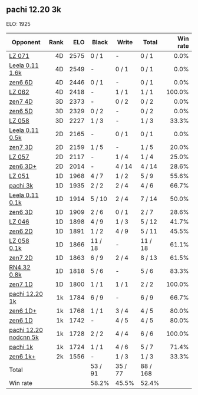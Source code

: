 ## pachi 12.20 3k ##

ELO: 1925

Opponent | Rank | ELO | Black | Write | Total | Win rate
---------|-----:|----:|-------|-------|-------|-------:
[LZ 071](LZ%20071.md) | 4D | 2575 | 0 / 1 | - | 0 / 1 | 0.0%
[Leela 0.11 1.6k](Leela%200.11%201.6k.md) | 4D | 2549 | - | 0 / 1 | 0 / 1 | 0.0%
[zen6 6D](zen6%206D.md) | 4D | 2446 | 0 / 1 | - | 0 / 1 | 0.0%
[LZ 062](LZ%20062.md) | 4D | 2418 | - | 1 / 1 | 1 / 1 | 100.0%
[zen7 4D](zen7%204D.md) | 3D | 2373 | - | 0 / 2 | 0 / 2 | 0.0%
[zen6 5D](zen6%205D.md) | 3D | 2329 | 0 / 2 | - | 0 / 2 | 0.0%
[LZ 058](LZ%20058.md) | 3D | 2227 | 1 / 3 | - | 1 / 3 | 33.3%
[Leela 0.11 0.5k](Leela%200.11%200.5k.md) | 2D | 2165 | - | 0 / 1 | 0 / 1 | 0.0%
[zen7 3D](zen7%203D.md) | 2D | 2159 | 1 / 5 | - | 1 / 5 | 20.0%
[LZ 057](LZ%20057.md) | 2D | 2117 | - | 1 / 4 | 1 / 4 | 25.0%
[zen6 3D+](zen6%203D+.md) | 2D | 2014 | - | 4 / 14 | 4 / 14 | 28.6%
[LZ 051](LZ%20051.md) | 1D | 1968 | 4 / 7 | 1 / 2 | 5 / 9 | 55.6%
[pachi 3k](pachi%203k.md) | 1D | 1935 | 2 / 2 | 2 / 4 | 4 / 6 | 66.7%
[Leela 0.11 0.1k](Leela%200.11%200.1k.md) | 1D | 1914 | 5 / 10 | 2 / 4 | 7 / 14 | 50.0%
[zen6 3D](zen6%203D.md) | 1D | 1909 | 2 / 6 | 0 / 1 | 2 / 7 | 28.6%
[LZ 046](LZ%20046.md) | 1D | 1898 | 4 / 9 | 1 / 3 | 5 / 12 | 41.7%
[zen6 2D](zen6%202D.md) | 1D | 1891 | 1 / 2 | 4 / 9 | 5 / 11 | 45.5%
[LZ 058 0.1k](LZ%20058%200.1k.md) | 1D | 1866 | 11 / 18 | - | 11 / 18 | 61.1%
[zen7 2D](zen7%202D.md) | 1D | 1863 | 6 / 9 | 2 / 4 | 8 / 13 | 61.5%
[RN4.32 0.8k](RN4.32%200.8k.md) | 1D | 1818 | 5 / 6 | - | 5 / 6 | 83.3%
[zen7 1D](zen7%201D.md) | 1D | 1800 | 1 / 1 | 1 / 1 | 2 / 2 | 100.0%
[pachi 12.20 1k](pachi%2012.20%201k.md) | 1k | 1784 | 6 / 9 | - | 6 / 9 | 66.7%
[zen6 1D+](zen6%201D+.md) | 1k | 1768 | 1 / 1 | 3 / 4 | 4 / 5 | 80.0%
[zen6 1D](zen6%201D.md) | 1k | 1742 | - | 4 / 5 | 4 / 5 | 80.0%
[pachi 12.20 nodcnn 5k](pachi%2012.20%20nodcnn%205k.md) | 1k | 1728 | 2 / 2 | 4 / 4 | 6 / 6 | 100.0%
[pachi 1k](pachi%201k.md) | 1k | 1724 | 1 / 1 | 4 / 6 | 5 / 7 | 71.4%
[zen6 1k+](zen6%201k+.md) | 2k | 1556 | - | 1 / 3 | 1 / 3 | 33.3%
Total | | | 53 / 91 | 35 / 77 | 88 / 168 | 
Win rate| | | 58.2% | 45.5% | 52.4% | 
